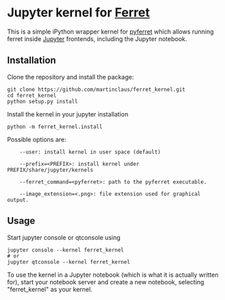 # Jupyter kernel for [Ferret](http://ferret.pmel.noaa.gov/Ferret/home)

This is a simple iPython wrapper kernel for
[pyferret](http://ferret.pmel.noaa.gov/Ferret/documentation/pyferret) which
allows running ferret inside [Jupyter](http://jupyter.org) frontends, including
the Jupyter notebook.


## Installation

Clone the repository and install the package:

```shell
git clone https://github.com/martinclaus/ferret_kernel.git
cd ferret_kernel
python setup.py install
```

Install the kernel in your jupyter installation
```shell
python -m ferret_kernel.install
```

Possible options are:
```
    --user: install kernel in user space (default)

    --prefix=<PREFIX>: install kernel under PREFIX/share/jupyter/kernels

    --ferret_command=<pyferret>: path to the pyferret executable.

    --image_extension=<.png>: file extension used for graphical output.
```

## Usage

Start jupyter console or qtconsole using

```shell
jupyter console --kernel ferret_kernel
# or
jupyter qtconsole --kernel ferret_kernel
```

To use the kernel in a Jupyter notebook (which is what it is actually written for),
start your notebook server and create a new notebook, selecting "ferret_kernel"
as your kernel.